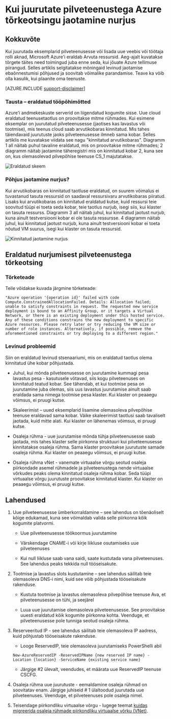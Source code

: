 <properties
    pageTitle="Pilveteenuses eraldatud tõrge tõrkeotsing | Microsoft Azure'i"
    description="Kui juurutate pilveteenustega Azure tõrkeotsingu jaotamine nurjus"
    services="azure-service-management, cloud-services"
    documentationCenter=""
    authors="simonxjx"
    manager="felixwu"
    editor=""
    tags="top-support-issue"/>

<tags
    ms.service="cloud-services"
    ms.workload="na"
    ms.tgt_pltfrm="ibiza"
    ms.devlang="na"
    ms.topic="article"
    ms.date="10/12/2016"
    ms.author="v-six"/>



# <a name="troubleshooting-allocation-failure-when-you-deploy-cloud-services-in-azure"></a>Kui juurutate pilveteenustega Azure tõrkeotsingu jaotamine nurjus

## <a name="summary"></a>Kokkuvõte
Kui juurutada eksemplarid pilveteenusesse või lisada uue veebis või töötaja rolli aknad, Microsoft Azure'i eraldab Arvuta ressursid. Aeg-ajalt kuvatakse tõrgete täites need toimingud juba enne seda, kui jõuate Azure tellimuse piirangud. Selles artiklis selgitatakse mõningaid levinud jaotamise ebaõnnestumisi põhjused ja soovitab võimalike parandamise. Teave ka võib olla kasulik, kui plaanite oma teenuste.

[AZURE.INCLUDE [support-disclaimer](../../includes/support-disclaimer.md)]

### <a name="background--how-allocation-works"></a>Tausta – eraldatud tööpõhimõtted
Azure'i andmekeskuste serverid on liigendatud kogumite sisse. Uue cloud eraldatud teenusetaotlus on proovitakse mitme rühmades. Kui esimene eksemplar on juurutatud pilveteenusesse (jaotises kas lavastus või tootmise), mis teenus cloud saab arvutikobaras kinnitatud. Mis tahes täiendavaid juurutuste jaoks pilveteenusesse ilmneb sama kobar. Selles artiklis me kuvatakse viidata see nagu "kinnitatud arvutikobaras". Diagramm 1 all näitab puhul tavaline eraldatud, mis on proovitakse mitme rühmades; 2 diagramm näitab jaotamine täheregistri mis on kinnitatud kobar 2, kuna see on, kus olemasolevad pilvepõhise teenuse CS_1 majutatakse.

![Eraldatud skeem](./media/cloud-services-allocation-failure/Allocation1.png)

### <a name="why-allocation-failure-happens"></a>Põhjus jaotamine nurjus?
Kui arvutikobaras on kinnitatud taotluse eraldatud, on suurem võimalus ei tuvastanud tasuta ressursid on saadaval ressursivaru arvutikobaras piiratud. Lisaks kui arvutikobaras on kinnitatud eraldatud kutse, kuid ressursi teie soovitud tüüpi ei toeta seda kobar, teie taotlus nurjub, isegi siis, kui klaster on tasuta ressurss. Diagramm 3 all näitab juhul, kui kinnitatud jaotust nurjub, kuna ainult testversiooni kobar ei ole tasuta ressursse. 4 diagramm näitab juhul, kui kinnitatud jaotust nurjub, kuna ainult testversiooni kobar ei toeta nõutud VM suurus, isegi kui klaster on tasuta ressursid.

![Kinnitatud jaotamine nurjus](./media/cloud-services-allocation-failure/Allocation2.png)

## <a name="troubleshooting-allocation-failure-for-cloud-services"></a>Eraldatud nurjumisest pilveteenustega tõrkeotsing
### <a name="error-message"></a>Tõrketeade
Teile võidakse kuvada järgmine tõrketeade:

    "Azure operation '{operation id}' failed with code Compute.ConstrainedAllocationFailed. Details: Allocation failed; unable to satisfy constraints in request. The requested new service deployment is bound to an Affinity Group, or it targets a Virtual Network, or there is an existing deployment under this hosted service. Any of these conditions constrains the new deployment to specific Azure resources. Please retry later or try reducing the VM size or number of role instances. Alternatively, if possible, remove the aforementioned constraints or try deploying to a different region."

### <a name="common-issues"></a>Levinud probleemid
Siin on eraldatud levinud stsenaariumi, mis on eraldatud taotlus olema kinnitatud ühe kobar põhjustada.

- Juhul, kui mõnda pilveteenusesse on juurutamine kummagi pesa lavastus pesa - kasutusele võtavad, siis kogu pilveteenuses on kinnitatud teatud kobar.  See tähendab, et kui tootmise pesa on juurutamine juba olemas, siis uus lavastus juurutamise ainult saab eraldada sama nimega tootmise pesa klaster. Kui klaster on peaaegu võimsus, ei pruugi kutse.

- Skaleerimist – uued eksemplarid lisamine olemasoleva pilvepõhise teenuse eraldavad sama kobar.  Väike skaleerimist taotlusi saab tavaliselt jaotada, kuid mitte alati. Kui klaster on lähenemas võimsus, ei pruugi kutse.

- Osaleja rühma - uue juurutamise mõnda tühja pilveteenusesse saab jaotada, mis tahes klaster selle piirkonna struktuuri kui pilveteenusesse kinnitatakse osaleja rühma. Sama klaster proovitakse juurutuste samade osaleja rühma. Kui klaster on peaaegu võimsus, ei pruugi kutse.

- Osaleja rühma vNet - vanemate virtuaalse võrgu seotud osaleja piirkondade asemel rühmadele ja pilveteenustega nende virtuaalse võrkudes peaks olema kinnitatud osaleja rühma kobar. Seda tüüpi virtuaalse võrgu juurutuste proovitakse kinnitatud klaster. Kui klaster on peaaegu võimsus, ei pruugi kutse.

## <a name="solutions"></a>Lahendused

1. Uue pilveteenusesse ümberkorraldamine – see lahendus on tõenäoliselt kõige edukamad, kuna see võimaldab valida selle piirkonna kõik kogumite platvormi.

    - Uue pilveteenusesse töökoormus juurutamine  

    - Värskendage CNAME-i või kirje liikluse osutamiseks uue pilveteenuses

    - Kui null liikluse saab vana saidi, saate kustutada vana pilveteenuses. See lahendus peaks tekkida null tööseisakute.

2. Tootmise ja lavastus slots kustutamine – see lahendus säilitab teie olemasoleva DNS-i nimi, kuid see võib põhjustada tööseisakute rakenduse.

    - Kustuta tootmise ja lavastus olemasoleva pilvepõhise teenuse Ava, et pilveteenusesse on tühi, ja seejärel

    - Luua uue juurutamise olemasoleva pilveteenusesse. See proovitakse uuesti eraldatud kõik kogumite piirkonna kohta. Veenduge, et pilveteenusesse pole tunniga seotud osaleja rühma.

3. Reserveeritud IP - see lahendus säilitab teie olemasoleva IP aadress, kuid põhjustab tööseisakute rakenduse.  

    - Looge ReservedIP, teie olemasoleva juurutamiseks PowerShelli abil

    ```
    New-AzureReservedIP -ReservedIPName {new reserved IP name} -Location {location} -ServiceName {existing service name}
    ```

    - Järgige #2 ülevalt, veendudes, et määrata uue ReservedIP teenuse CSCFG.

4. Osaleja rühma uue juurutuste - eemaldamine osaleja rühmad on soovitatav enam. Järgige juhiseid # 1 ülaltoodud juurutada uue pilveteenuses. Veenduge, et pilveteenuses pole osaleja nimel.

5. Teisendage piirkondliku virtuaalse võrgu - lugege teemat [kuidas migreerida osaleja rühmade piirkondliku virtuaalse võrku (VNet)](../virtual-network/virtual-networks-migrate-to-regional-vnet.md).
